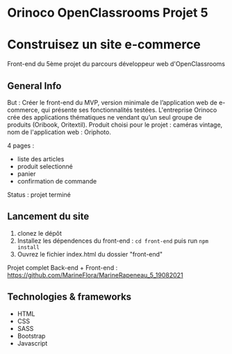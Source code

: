 # Orinoco OpenClassrooms Projet 5
# Construisez un site e-commerce
Front-end du 5ème projet du parcours développeur web d'OpenClassrooms

## General Info
But : Créer le front-end du MVP, version minimale de l’application web de e-commerce, qui présente ses fonctionnalités testées.
L'entreprise Orinoco crée des applications thématiques ne vendant qu’un seul groupe de produits (Oribook, Oritextil).
Produit choisi pour le projet : caméras vintage, nom de l'application web : Oriphoto.

4 pages :
- liste des articles
- produit selectionné
- panier
- confirmation de commande

Status : projet terminé

## Lancement du site
1. clonez le dépôt
2. Installez les dépendences du front-end : `cd front-end` puis run `npm install`
3. Ouvrez le fichier index.html du dossier "front-end"

Projet complet Back-end + Front-end : https://github.com/MarineFlora/MarineRapeneau_5_19082021

## Technologies & frameworks
- HTML
- CSS
- SASS
- Bootstrap
- Javascript


